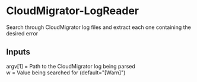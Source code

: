 # CloudMigrator-LogReader
Search through CloudMigrator log files and extract each one containing the desired error

## Inputs

argv[1] = Path to the CloudMigrator log being parsed  
w = Value being searched for (default="[Warn]")
